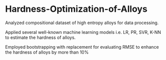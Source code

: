 # Hardness-Optimization-of-Alloys
Analyzed compositional dataset of high entropy alloys for data processing.

Applied several well-known machine learning models i.e. LR, PR, SVR, K-NN to estimate the hardness of alloys.

Employed bootstrapping with replacement for evaluating RMSE to enhance the hardness of alloys by more than 10%
